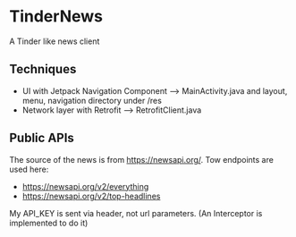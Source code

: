 # TinderNews
A Tinder like news client

## Techniques
- UI with Jetpack Navigation Component --> MainActivity.java and layout, menu, navigation directory under /res 
- Network layer with Retrofit --> RetrofitClient.java

## Public APIs
The source of the news is from https://newsapi.org/. Tow endpoints are used here:
- https://newsapi.org/v2/everything
- https://newsapi.org/v2/top-headlines

My API_KEY is sent via header, not url parameters. (An Interceptor is implemented to do it)
